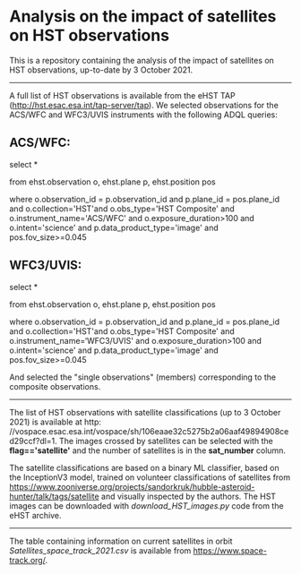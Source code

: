 # Analysis on the impact of satellites on HST observations

This is a repository containing the analysis of the impact of satellites on HST observations, up-to-date by 3 October 2021.

---------------------------------------------------------------------------------------------------------------------------------------------------------------
A full list of HST observations is available from the eHST TAP (http://hst.esac.esa.int/tap-server/tap). We selected observations for the ACS/WFC and WFC3/UVIS instruments with the following ADQL queries:

## ACS/WFC:

select * 

from ehst.observation o, ehst.plane p, ehst.position pos 

where o.observation_id = p.observation_id and p.plane_id = pos.plane_id and o.collection='HST'and o.obs_type='HST Composite' and o.instrument_name='ACS/WFC' and o.exposure_duration>100 and o.intent='science' and p.data_product_type='image' and pos.fov_size>=0.045

## WFC3/UVIS:

select * 

from ehst.observation o, ehst.plane p, ehst.position pos 

where o.observation_id = p.observation_id and p.plane_id = pos.plane_id and o.collection='HST'and o.obs_type='HST Composite' and o.instrument_name=‘WFC3/UVIS' and o.exposure_duration>100 and o.intent='science' and p.data_product_type='image' and pos.fov_size>=0.045

And selected the "single observations" (members) corresponding to the composite observations.  

----------------------------------------------------------------------------------------------------------------------------------------------------------------
The list of HST observations with satellite classifications (up to 3 October 2021) is available at http:
//vospace.esac.esa.int/vospace/sh/106eaae32c5275b2a06aaf49894908ced29ccf?dl=1. The images crossed by satellites can be selected with the **flag=='satellite'** and the number of satellites is in the **sat_number** column. 

The satellite classifications are based on a binary ML classifier, based on the InceptionV3 model, trained on volunteer classifications of  satellites from https://www.zooniverse.org/projects/sandorkruk/hubble-asteroid-hunter/talk/tags/satellite and visually inspected by the authors. The HST images can be downloaded with *download_HST_images.py* code from the eHST archive.

----------------------------------------------------------------------------------------------------------------------------------------------------------------
The table containing information on current satellites in orbit *Satellites_space_track_2021.csv* is available from https://www.space-track.org/.



